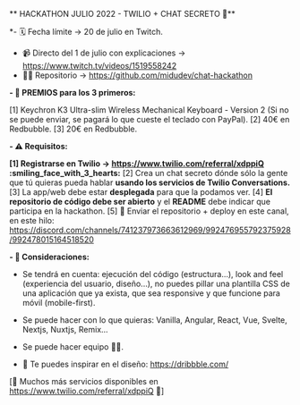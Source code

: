 ** HACKATHON JULIO 2022 - TWILIO + CHAT SECRETO :rocket:**

*- 🗓️ Fecha límite -> 20 de julio en Twitch.
- 📹 Directo del 1 de julio con explicaciones -> https://www.twitch.tv/videos/1519558242
- 👨‍💻 Repositorio -> https://github.com/midudev/chat-hackathon

**- 🎁 PREMIOS para los 3 primeros:**

[1] Keychron K3 Ultra-slim Wireless Mechanical Keyboard - Version 2 (Si no se puede enviar, se pagará lo que cueste el teclado con PayPal).
[2] 40€ en Redbubble.
[3] 20€ en Redbubble.

**- ⚠️ Requisitos:**

**[1] Registrarse en Twilio -> https://www.twilio.com/referral/xdppiQ :smiling_face_with_3_hearts:**
[2] Crea un chat secreto dónde sólo la gente que tú quieras pueda hablar **usando los servicios de Twilio Conversations.**
[3] La app/web debe estar **desplegada** para que la podamos ver.
[4] **El repositorio de código debe ser abierto** y el **README** debe indicar que participa en la hackathon.
[5] :date: Enviar el repositorio + deploy en este canal, en este hilo: https://discord.com/channels/741237973663612969/992476955792375928/992478015164518520

**- 👀 Consideraciones:**
- Se tendrá en cuenta: ejecución del código (estructura...), look and feel (experiencia del usuario, diseño...), no puedes pillar una plantilla CSS de una aplicación que ya exista, que sea responsive y que funcione para móvil (mobile-first).
- Se puede hacer con lo que quieras: Vanilla, Angular, React, Vue, Svelte, Nextjs, Nuxtjs, Remix... 
- Se puede hacer equipo :partying_face::partying_face:.

- 💅 Te puedes inspirar en el diseño: https://dribbble.com/

[🐙 Muchos más servicios disponibles en https://www.twilio.com/referral/xdppiQ :squid:]
